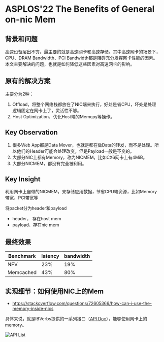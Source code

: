 # ASPLOS'22 The Benefits of General on-nic Mem


## 背景和问题

高速设备层出不穷，最主要的就是高速网卡和高速存储。其中高速网卡的场景下，CPU、DRAM Bandwidth、PCI Bandwidth都是阻碍充分发挥网卡性能的因素。本文主要解决的问题，也就是如何降低这些因素对高速网卡的影响。

## 原有的解决方案

主要分为2种：
1. Offload，将整个网络栈都放在了NIC端来执行，好处是省CPU，坏处是处理逻辑固定在网卡上了，灵活性不够。
2. Host Optimization，优化Host端的Memcpy等操作。

## Key Observation

1. 很多Web App都是Data Mover，也就是都在做Data的转发，而不是处理。所以他们的Header可能会处理改变，但是Payload一般是不变的。
2. 大部分NIC上都有Memory，称为NICMEM，比如CX6网卡上有4MiB。
3. 大部分NICMEM，都没有完全被利用。

## Key Insight

利用网卡上自带的NICMEM，来存储应用数据，节省CPU端资源，比如Memory带宽、PCI带宽等

将packet分为header和payload
- header， 存在host mem
- payload，存在nic mem


## 最终效果
| Benchmark | latency | bandwidth |
| --- | --- | --- |
| NFV | 23% | 19% |
| Memcached | 43% | 80% |


## 实现细节：如何使用NIC上的Mem
- https://stackoverflow.com/questions/72605366/how-can-i-use-the-memory-inside-nics

具体来说，就是IBVerbs提供的一系列接口（[API Doc](https://docs.nvidia.com/networking/display/OFEDv502180/Programming#Programming-DeviceMemoryProgramming)），能够使用网卡上的memory。

![API List](../img/nicmem-driver-api.png)